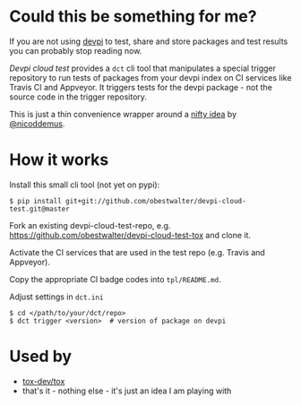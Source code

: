 # Could this be something for me?

If you are not using [devpi](http://doc.devpi.net) to test, share and store packages and test results you can probably stop reading now.

*Devpi cloud test* provides a `dct` cli tool that manipulates a special trigger repository to run tests of packages from your devpi index on CI services like Travis CI and Appveyor. It triggers tests for the devpi package - not the source code in the trigger repository.

This is just a thin convenience wrapper around a [nifty idea](https://github.com/nicoddemus/devpi-cloud-tester) by [@nicoddemus](https://github.com/nicoddemus).

# How it works

Install this small cli tool (not yet on pypi):

    $ pip install git+git://github.com/obestwalter/devpi-cloud-test.git@master

Fork an existing devpi-cloud-test-repo, e.g. https://github.com/obestwalter/devpi-cloud-test-tox and clone it.

Activate the CI services that are used in the test repo (e.g. Travis and Appveyor).

Copy the appropriate CI badge codes into `tpl/README.md`.

Adjust settings in `dct.ini`

    $ cd </path/to/your/dct/repo>
    $ dct trigger <version>  # version of package on devpi

# Used by

* [tox-dev/tox](https://github.com/tox-dev/tox)
* that's it - nothing else - it's just an idea I am playing with
